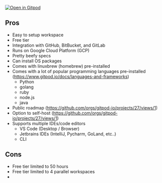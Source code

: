 [![Open in Gitpod](https://gitpod.io/button/open-in-gitpod.svg)](https://gitpod.io/#https://github.com/dragid10/all-my-passwords)

## Pros
- Easy to setup workspace
- Free tier
- Integration with GitHub, BitBucket, and GitLab
- Runs on Google Cloud Platform (GCP)
- Pretty beefy specs
- Can install OS packages
- Comes with linuxbrew (homebrew) pre-installed
- Comes with a lot of popular programming languages pre-installed (https://www.gitpod.io/docs/languages-and-frameworks)
    - Python
    - golang
    - ruby
    - node.js
    - java
- Public roadmap (https://github.com/orgs/gitpod-io/projects/27/views/1)
- Option to self-host (https://github.com/orgs/gitpod-io/projects/27/views/1)
- Supports multiple IDEs/code editors
    - VS Code (Desktop / Browser)
    - Jetbrains IDEs (IntelliJ, Pycharm, GoLand, etc..)
    - CLI


## Cons
- Free tier limited to 50 hours 
- Free tier limited to 4 parallel workspaces
- 